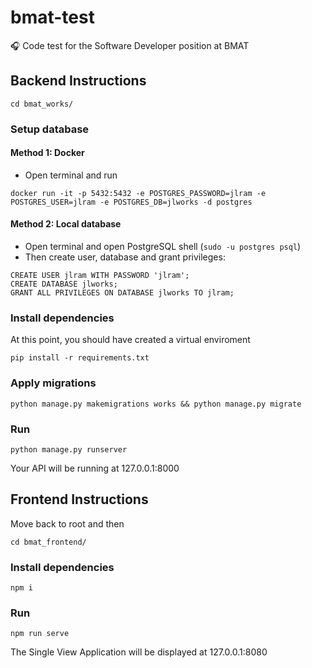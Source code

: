 # bmat-test
🎧 Code test for the Software Developer position at BMAT

## Backend Instructions

```
cd bmat_works/
```

### Setup database

#### Method 1: Docker

- Open terminal and run
```
docker run -it -p 5432:5432 -e POSTGRES_PASSWORD=jlram -e POSTGRES_USER=jlram -e POSTGRES_DB=jlworks -d postgres
```

#### Method 2: Local database

- Open terminal and open PostgreSQL shell (`sudo -u postgres psql`)
- Then create user, database and grant privileges:
```
CREATE USER jlram WITH PASSWORD 'jlram';
CREATE DATABASE jlworks;
GRANT ALL PRIVILEGES ON DATABASE jlworks TO jlram;
```

### Install dependencies

At this point, you should have created a virtual enviroment

```
pip install -r requirements.txt
```

### Apply migrations

```
python manage.py makemigrations works && python manage.py migrate
```

### Run

```
python manage.py runserver
```

Your API will be running at 127.0.0.1:8000

## Frontend Instructions

Move back to root and then 
```
cd bmat_frontend/
```

### Install dependencies

```
npm i
```

### Run
```
npm run serve
```

The Single View Application will be displayed at 127.0.0.1:8080